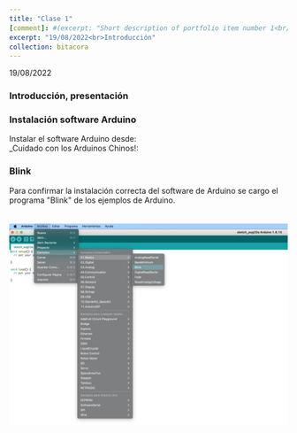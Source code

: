```yaml
---
title: "Clase 1"
[comment]: #(excerpt: "Short description of portfolio item number 1<br/><img src='/images/500x300.png'>")
excerpt: "19/08/2022<br>Introducción"
collection: bitacora
---
```


19/08/2022
### Introducción, presentación
### Instalación software Arduino
Instalar el software Arduino desde: [](https://www.arduino.cc/en/software)<br>
_Cuidado con los Arduinos Chinos!: [](https://bricolabs.cc/wiki/guias/mac_os_y_ch340_)
### Blink
Para confirmar la instalación correcta del software de Arduino se cargo el programa "Blink" de los ejemplos de Arduino.<br>
<br>
<br/><img src='/images/blink.png'>

